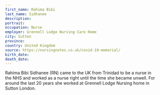 ```yaml
---
first_name: Rahima Bibi
last_name: Sidhanee
description: 
portrait: 
occupation: Nurse
employer: Grennell Lodge Nursing Care Home
city: Sutton
province: 
country: United Kingdom
source: https://nursingnotes.co.uk/covid-19-memorial/
birth_date: 
death_date: 
---
```


Rahima Bibi Sidhanee (RN) came to the UK from Trinidad to be a nurse in the NHS and worked as a nurse right until the time she became unwell. For around the last 20 years she worked at Grennell Lodge Nursing home in Sutton London.